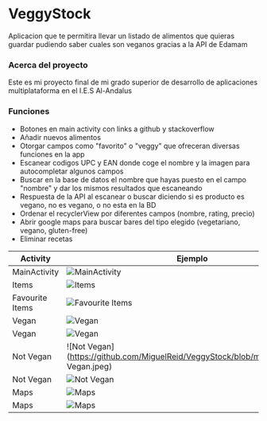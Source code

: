# VeggyStock
Aplicacion que te permitira llevar un listado de alimentos que quieras guardar pudiendo saber cuales son veganos gracias a la API de Edamam
### Acerca del proyecto
Este es mi proyecto final de mi grado superior de desarrollo de aplicaciones multiplataforma en el I.E.S Al-Andalus
### Funciones
- Botones en main activity con links a github y stackoverflow
- Añadir nuevos alimentos
- Otorgar campos como "favorito" o "veggy" que ofreceran diversas funciones en la app
- Escanear codigos UPC y EAN donde coge el nombre y la imagen para autocompletar algunos campos
- Buscar en la base de datos el nombre que hayas puesto en el campo "nombre" y dar los mismos resultados que escaneando
- Respuesta de la API al escanear o buscar diciendo si es producto es vegano, no es vegano, o no esta en la BD
- Ordenar el recyclerView por diferentes campos (nombre, rating, precio)
- Abrir google maps para buscar bares del tipo elegido (vegetariano, vegano, gluten-free)
- Eliminar recetas

| Activity | Ejemplo |
| ------ | ------ |
| MainActivity | ![MainActivity](https://github.com/MiguelReid/VeggyStock/blob/main/Images/MainActivity.jpeg) |
| Items | ![Items](https://github.com/MiguelReid/VeggyStock/blob/main/Images/Items.jpeg) |
| Favourite Items | ![Favourite Items](https://github.com/MiguelReid/VeggyStock/blob/main/Images/FavoriteItems.jpeg) |
| Vegan | ![Vegan](https://github.com/MiguelReid/VeggyStock/blob/main/Images/Vegan.jpeg) |
| Vegan | ![Vegan](https://github.com/MiguelReid/VeggyStock/blob/main/Images/Vegan2.jpeg) |
| Not Vegan | ![Not Vegan](https://github.com/MiguelReid/VeggyStock/blob/main/Images/Not Vegan.jpeg) |
| Not Vegan | ![Not Vegan](https://github.com/MiguelReid/VeggyStock/blob/main/Images/NotVegan2.jpeg) |
| Maps | ![Maps](https://github.com/MiguelReid/VeggyStock/blob/main/Images/Maps.jpeg) |
| Maps | ![Maps](https://github.com/MiguelReid/VeggyStock/blob/main/Images/Maps2.jpeg) |
